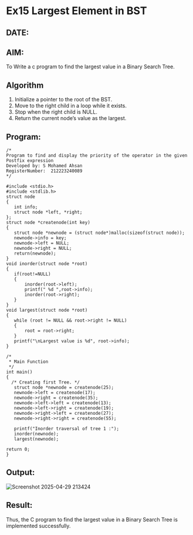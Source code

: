 # Ex15 Largest Element in BST
## DATE:
## AIM:
To Write a c program to find the largest value in a Binary Search Tree.

## Algorithm

1.	Initialize a pointer to the root of the BST.
2.	Move to the right child in a loop while it exists.
3.	Stop when the right child is NULL.
4.	Return the current node’s value as the largest.

## Program:
```
/*
Program to find and display the priority of the operator in the given Postfix expression
Developed by: S Mohamed Ahsan
RegisterNumber:  212223240089
*/
```
```
#include <stdio.h>
#include <stdlib.h>
struct node
{
   int info;
   struct node *left, *right;
};
struct node *createnode(int key)
{
   struct node *newnode = (struct node*)malloc(sizeof(struct node));
   newnode->info = key;
   newnode->left = NULL;
   newnode->right = NULL;
   return(newnode);
}
void inorder(struct node *root)
{
   if(root!=NULL)
   {
       inorder(root->left);
       printf(" %d ",root->info);
       inorder(root->right);
   }
}
void largest(struct node *root)
{
   while (root != NULL && root->right != NULL)
   {
       root = root->right;
   }
   printf("\nLargest value is %d", root->info);
}

/*
 * Main Function
 */
int main()
{
  /* Creating first Tree. */
   struct node *newnode = createnode(25);
   newnode->left = createnode(17);
   newnode->right = createnode(35);
   newnode->left->left = createnode(13);
   newnode->left->right = createnode(19);
   newnode->right->left = createnode(27);
   newnode->right->right = createnode(55);
   
   printf("Inorder traversal of tree 1 :");
   inorder(newnode);
   largest(newnode);
   
return 0;
}
```
## Output:
![Screenshot 2025-04-29 213424](https://github.com/user-attachments/assets/25457f4d-1d9d-48de-a13f-a076655a0405)


## Result:
Thus, the C program to find the largest value in a Binary Search Tree is implemented successfully.
